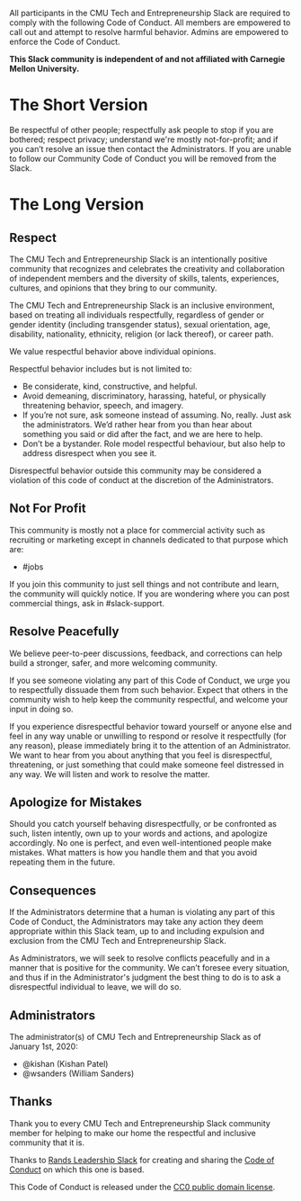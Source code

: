 All participants in the CMU Tech and Entrepreneurship Slack are required to comply with the following Code of Conduct. All  members are empowered to call out and attempt to resolve harmful behavior. Admins are empowered to enforce the Code of Conduct. 

**This Slack community is independent of and not affiliated with Carnegie Mellon University.**

# The Short Version

Be respectful of other people; respectfully ask people to stop if you are bothered; respect privacy; understand we're mostly not-for-profit; and if you can’t resolve an issue then contact the Administrators. If you are unable to follow our Community Code of Conduct you will be removed from the Slack.


# The Long Version

## Respect

The CMU Tech and Entrepreneurship Slack is an intentionally positive community that recognizes and celebrates the creativity and collaboration of independent members and the diversity of skills, talents, experiences, cultures, and opinions that they bring to our community.

The CMU Tech and Entrepreneurship Slack is an inclusive environment, based on treating all individuals respectfully, regardless of gender or gender identity (including transgender status), sexual orientation, age, disability, nationality, ethnicity, religion (or lack thereof), or career path.

We value respectful behavior above individual opinions.

Respectful behavior includes but is not limited to:

* Be considerate, kind, constructive, and helpful.
* Avoid demeaning, discriminatory, harassing, hateful, or physically threatening behavior, speech, and imagery.
* If you’re not sure, ask someone instead of assuming. No, really. Just ask the administrators. We’d rather hear from you than hear about something you said or did after the fact, and we are here to help.
* Don’t be a bystander. Role model respectful behaviour, but also help to address disrespect when you see it. 

Disrespectful behavior outside this community may be considered a violation of this code of conduct at the discretion of the Administrators.

## Not For Profit

This community is mostly not a place for commercial activity such as recruiting or marketing except in channels dedicated to that purpose which are:

* #jobs

If you join this community to just sell things and not contribute and learn, the community will quickly notice. If you are wondering where you can post commercial things, ask in #slack-support. 

## Resolve Peacefully

We believe peer-to-peer discussions, feedback, and corrections can help build a stronger, safer, and more welcoming community.

If you see someone violating any part of this Code of Conduct, we urge you to respectfully dissuade them from such behavior. Expect that others in the community wish to help keep the community respectful, and welcome your input in doing so.

If you experience disrespectful behavior toward yourself or anyone else and feel in any way unable or unwilling to respond or resolve it respectfully (for any reason), please immediately bring it to the attention of an Administrator. We want to hear from you about anything that you feel is disrespectful, threatening, or just something that could make someone feel distressed in any way. We will listen and work to resolve the matter.

## Apologize for Mistakes

Should you catch yourself behaving disrespectfully, or be confronted as such, listen intently, own up to your words and actions, and apologize accordingly. No one is perfect, and even well-intentioned people make mistakes. What matters is how you handle them and that you avoid repeating them in the future.

## Consequences

If the Administrators determine that a human is violating any part of this Code of Conduct, the Administrators may take any action they deem appropriate within this Slack team, up to and including expulsion and exclusion from the CMU Tech and Entrepreneurship Slack.

As Administrators, we will seek to resolve conflicts peacefully and in a manner that is positive for the community. We can’t foresee every situation, and thus if in the Administrator's judgment the best thing to do is to ask a disrespectful individual to leave, we will do so. 

## Administrators

The administrator(s) of CMU Tech and Entrepreneurship Slack as of January 1st, 2020:

- @kishan (Kishan Patel)
- @wsanders (William Sanders)

## Thanks

Thank you to every CMU Tech and Entrepreneurship Slack community member for helping to make our home the respectful and inclusive community that it is.

Thanks to [Rands Leadership Slack](http://randsinrepose.com/welcome-to-rands-leadership-slack/) for creating and sharing the [Code of Conduct](https://github.com/randsleadershipslack/documents-and-resources/blob/master/code-of-conduct.md) on which this one is based.

This Code of Conduct is released under the [CC0 public domain license](https://creativecommons.org/publicdomain/zero/1.0/).
